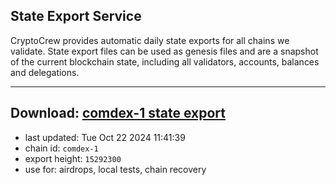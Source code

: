 ## State Export Service
CryptoCrew provides automatic daily state exports for all chains we validate. State export files can be used as genesis files and are a snapshot of the current blockchain state, including all validators, accounts, balances and delegations.

---
**Download: [comdex-1 state export](https://dl-eu2.ccvalidators.com/SERVICE/comdex/comdex-1_export_15292300.json)**
---

- last updated: Tue Oct 22 2024 11:41:39
- chain id: `comdex-1`
- export height: `15292300`
- use for: airdrops, local tests, chain recovery
